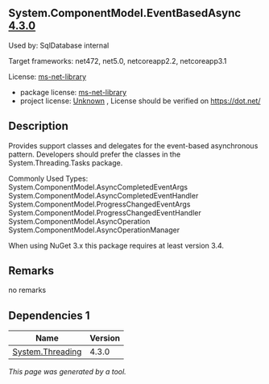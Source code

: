 System.ComponentModel.EventBasedAsync [4.3.0](https://www.nuget.org/packages/System.ComponentModel.EventBasedAsync/4.3.0)
--------------------

Used by: SqlDatabase internal

Target frameworks: net472, net5.0, netcoreapp2.2, netcoreapp3.1

License: [ms-net-library](../../../../licenses/ms-net-library) 

- package license: [ms-net-library](http://go.microsoft.com/fwlink/?LinkId=329770) 
- project license: [Unknown](https://dot.net/) , License should be verified on https://dot.net/

Description
-----------
Provides support classes and delegates for the event-based asynchronous pattern. Developers should prefer the classes in the System.Threading.Tasks package.

Commonly Used Types:
System.ComponentModel.AsyncCompletedEventArgs
System.ComponentModel.AsyncCompletedEventHandler
System.ComponentModel.ProgressChangedEventArgs
System.ComponentModel.ProgressChangedEventHandler
System.ComponentModel.AsyncOperation
System.ComponentModel.AsyncOperationManager
 
When using NuGet 3.x this package requires at least version 3.4.

Remarks
-----------
no remarks


Dependencies 1
-----------

|Name|Version|
|----------|:----|
|[System.Threading](../../../../packages/nuget.org/system.threading/4.3.0)|4.3.0|

*This page was generated by a tool.*